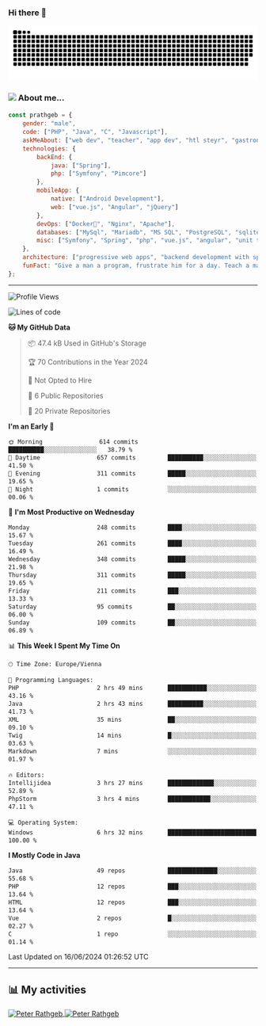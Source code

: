 ### Hi there 👋

<div align="center">
  <img  src="https://github.com/1999AZZAR/1999AZZAR/blob/main/resources/img/grid-snake.svg"
       alt="snake" />
</div>

### <img src="https://media.giphy.com/media/VgCDAzcKvsR6OM0uWg/giphy.gif" width="50"> About me...  

```javascript
const prathgeb = {
    gender: "male",
    code: ["PHP", "Java", "C", "Javascript"],
    askMeAbout: ["web dev", "teacher", "app dev", "htl steyr", "gastronaut"],
    technologies: {
        backEnd: {
            java: ["Spring"],
            php: ["Symfony", "Pimcore"]
        },
        mobileApp: {
            native: ["Android Development"],
            web: ["vue.js", "Angular", "jQuery"]
        },
        devOps: ["Docker🐳", "Nginx", "Apache"],
        databases: ["MySql", "Mariadb", "MS SQL", "PostgreSQL", "sqlite"],
        misc: ["Symfony", "Spring", "php", "vue.js", "angular", "unit testing", "ci/cd using github actions"]
    },
    architecture: ["progressive web apps", "backend development with spring", "backend development with symfony"],
    funFact: "Give a man a program, frustrate him for a day. Teach a man to program, frustrate him for a lifetime."
};
```

---
<!--START_SECTION:waka-->
![Profile Views](http://img.shields.io/badge/Profile%20Views-1-blue)

![Lines of code](https://img.shields.io/badge/From%20Hello%20World%20I%27ve%20Written-3.5%20million%20lines%20of%20code-blue)

**🐱 My GitHub Data** 

> 📦 47.4 kB Used in GitHub's Storage 
 > 
> 🏆 70 Contributions in the Year 2024
 > 
> 🚫 Not Opted to Hire
 > 
> 📜 6 Public Repositories 
 > 
> 🔑 20 Private Repositories 
 > 
**I'm an Early 🐤** 

```text
🌞 Morning                614 commits         ██████████░░░░░░░░░░░░░░░   38.79 % 
🌆 Daytime                657 commits         ██████████░░░░░░░░░░░░░░░   41.50 % 
🌃 Evening                311 commits         █████░░░░░░░░░░░░░░░░░░░░   19.65 % 
🌙 Night                  1 commits           ░░░░░░░░░░░░░░░░░░░░░░░░░   00.06 % 
```
📅 **I'm Most Productive on Wednesday** 

```text
Monday                   248 commits         ████░░░░░░░░░░░░░░░░░░░░░   15.67 % 
Tuesday                  261 commits         ████░░░░░░░░░░░░░░░░░░░░░   16.49 % 
Wednesday                348 commits         █████░░░░░░░░░░░░░░░░░░░░   21.98 % 
Thursday                 311 commits         █████░░░░░░░░░░░░░░░░░░░░   19.65 % 
Friday                   211 commits         ███░░░░░░░░░░░░░░░░░░░░░░   13.33 % 
Saturday                 95 commits          ██░░░░░░░░░░░░░░░░░░░░░░░   06.00 % 
Sunday                   109 commits         ██░░░░░░░░░░░░░░░░░░░░░░░   06.89 % 
```


📊 **This Week I Spent My Time On** 

```text
🕑︎ Time Zone: Europe/Vienna

💬 Programming Languages: 
PHP                      2 hrs 49 mins       ███████████░░░░░░░░░░░░░░   43.16 % 
Java                     2 hrs 43 mins       ██████████░░░░░░░░░░░░░░░   41.73 % 
XML                      35 mins             ██░░░░░░░░░░░░░░░░░░░░░░░   09.10 % 
Twig                     14 mins             █░░░░░░░░░░░░░░░░░░░░░░░░   03.63 % 
Markdown                 7 mins              ░░░░░░░░░░░░░░░░░░░░░░░░░   01.97 % 

🔥 Editors: 
Intellijidea             3 hrs 27 mins       █████████████░░░░░░░░░░░░   52.89 % 
PhpStorm                 3 hrs 4 mins        ████████████░░░░░░░░░░░░░   47.11 % 

💻 Operating System: 
Windows                  6 hrs 32 mins       █████████████████████████   100.00 % 
```

**I Mostly Code in Java** 

```text
Java                     49 repos            ██████████████░░░░░░░░░░░   55.68 % 
PHP                      12 repos            ███░░░░░░░░░░░░░░░░░░░░░░   13.64 % 
HTML                     12 repos            ███░░░░░░░░░░░░░░░░░░░░░░   13.64 % 
Vue                      2 repos             █░░░░░░░░░░░░░░░░░░░░░░░░   02.27 % 
C                        1 repo              ░░░░░░░░░░░░░░░░░░░░░░░░░   01.14 % 
```




 Last Updated on 16/06/2024 01:26:52 UTC
<!--END_SECTION:waka-->

---
  ## 📊 My activities
  <a href="https://github.com/prathgeb">
    <img width=450 height=170 align="center" alt="Peter Rathgeb" src="https://github-readme-stats.vercel.app/api?username=prathgeb&include_all_commits=true&count_private=true&theme=midnight-purple&show_icons=true&bg_color=0D1117&hide_border=true" />
  </a>
  <a href="https://github.com/prathgeb">
    <img align="center" alt="Peter Rathgeb" src="https://github-readme-stats.vercel.app/api/top-langs/?username=prathgeb&include_all_commits=true&count_private=true&theme=midnight-purple&show_icons=true&layout=compact&bg_color=0D1117&hide_border=true" />
  </a>
